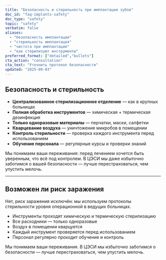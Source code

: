 ```yaml
---
title: "Безопасность и стерильность при имплантации зубов"
doc_id: "faq-implants-safety"
doc_type: "safety"
topic: "safety"
verbatim: false
aliases:
  - "безопасность имплантации"
  - "стерильность имплантация"
  - "чистота при имплантации"
  - "как стерилизуют инструменты"
preferred_format: ["detailed","bullets"]
cta_action: "consultation"
cta_text: "Уточнить протокол безопасности"
updated: "2025-09-03"
---
```


## Безопасность и стерильность
- **Централизованное стерилизационное отделение** — как в крупных больницах  
- **Полная обработка инструментов** — химическая + термическая дезинфекция  
- **Только одноразовые материалы** — перчатки, маски, салфетки  
- **Кварцевание воздуха** — уничтожение микробов в помещении  
- **Контроль стерильности** — проверка каждого инструмента перед использованием  
- **Обучение персонала** — регулярные курсы и проверки знаний  

Мы понимаем ваши переживания: перед лечением хочется быть уверенным, что всё под контролем. В ЦЭСИ мы даже избыточно заботимся о вашей безопасности — лучше перестраховаться, чем упустить мелочь.

---

## Возможен ли риск заражения
<!-- aliases: [заражение при имплантации, можно заразиться имплант, инфекция после имплантации, инфекции при имплантации, опасность заражения имплантация] -->
Нет, риск заражения исключён: мы используем протоколы стерильности уровня операционной в ведущих больницах.
- Инструменты проходят химическую и термическую стерилизацию  
- Все расходники — только одноразовые  
- Воздух в помещении кварцуется  
- Каждый инструмент проверяется перед использованием  
- Персонал регулярно проходит обучение и контроль  

Мы понимаем ваши переживания. В ЦЭСИ мы избыточно заботимся о безопасности — лучше перестраховаться, чем упустить мелочь.

